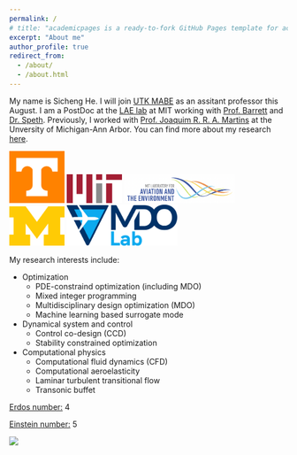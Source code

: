 ```yaml
---
permalink: /
# title: "academicpages is a ready-to-fork GitHub Pages template for academic personal websites"
excerpt: "About me"
author_profile: true
redirect_from: 
  - /about/
  - /about.html
---
```


My name is Sicheng He. 
I will join [UTK MABE](https://mabe.utk.edu/) as an assitant professor this August.
I am a PostDoc at the [LAE lab](https://lae.mit.edu/) at MIT working with [Prof. Barrett](http://barrett.mit.edu/) and [Dr. Speth](https://lae.mit.edu/team/raymond-speth/).
Previously, I worked with [Prof. Joaquim R. R. A. Martins](https://aero.engin.umich.edu/people/martins-joaquim-r-r-a/) at the Unversity of Michigan-Ann Arbor.
You can find more about my research [here](https://sichenghe.github.io/research/).

<img src="../images/UTK.svg.png" width="100">
<img src="../images/MIT.png" width="100">
<!-- <img src="../images/MIT_AA.png" width="200"> -->
<img src="../images/LAE.png" width="200">

<img src="../images/umich.png" width="100">
<!-- <img src="../images/umich_aero.png" width="400"> -->
<img src="../images/mdo.svg" width="200">


My research interests include:

* Optimization 
  * PDE-constraind optimization (including MDO)
  * Mixed integer programming 
  * Multidisciplinary design optimization (MDO) 
  * Machine learning based surrogate mode 
* Dynamical system and control
  * Control co-design (CCD)
  * Stability constrained optimization
* Computational physics 
  * Computational fluid dynamics (CFD) 
  * Computational aeroelasticity
  * Laminar turbulent transitional flow 
  * Transonic buffet

[Erdos number:](https://mathscinet.ams.org/mathscinet/collaborationDistance.html) 4

[Einstein number:](https://mathscinet.ams.org/mathscinet/collaborationDistance.html?group_source=62280) 5

<a href="http://www.clustrmaps.com/map/Sichenghe.github.io" title="Visit tracker for Sichenghe.github.io"><img src="//www.clustrmaps.com/map_v2.png?d=_FCUdA8m1kkps-ZJKEs1uZLeMOm04rrtG03Kyii-QKw" /></a>